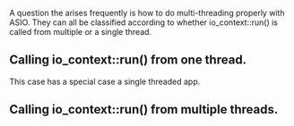 A question the arises frequently is how to do multi-threading properly
with ASIO. They can all be classified according to whether
io_context::run() is called from multiple or a single thread.

## Calling io_context::run() from one thread.

This case has a special case a single threaded app.

## Calling io_context::run() from multiple threads.


